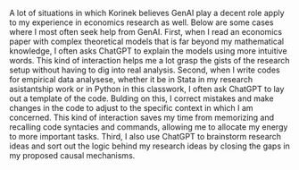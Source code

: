 A lot of situations in which Korinek believes GenAI play a decent role apply to my experience in economics research as well. Below are some cases where I most often seek help from GenAI. First, when I read an economics paper with complex theoretical models that is far beyond my mathematical knowledge, I often asks ChatGPT to explain the models using more intuitive words. This kind of interaction helps me a lot grasp the gists of the research setup without having to dig into real analysis. Second, when I write codes for empirical data analysese, whether it be in Stata in my research asistantship work or in Python in this classwork, I often ask ChatGPT to lay out a template of the code. Bulding on this, I correct mistakes and make changes in the code to adjust to the specific context in which I am concerned. This kind of interaction saves my time from memorizing and recalling code syntacies and commands, allowing me to allocate my energy to more important tasks. Third, I also use ChatGPT to brainstorm research ideas and sort out the logic behind my research ideas by closing the gaps in my proposed causal mechanisms.
